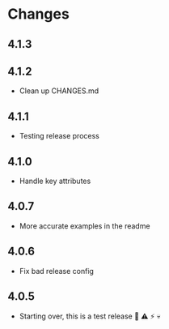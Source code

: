 # Changes

## 4.1.3


## 4.1.2

- Clean up CHANGES.md

## 4.1.1

- Testing release process

## 4.1.0

- Handle key attributes

## 4.0.7

- More accurate examples in the readme

## 4.0.6

- Fix bad release config

## 4.0.5

- Starting over, this is a test release :construction: :warning: :zap: :skull:




